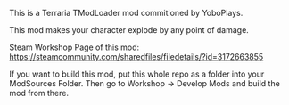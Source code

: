 ﻿This is a Terraria TModLoader mod commitioned by YoboPlays.

This mod makes your character explode by any point of damage.

Steam Workshop Page of this mod: https://steamcommunity.com/sharedfiles/filedetails/?id=3172663855

If you want to build this mod, put this whole repo as a folder into your ModSources Folder. Then go to Workshop -> Develop Mods and build the mod from there.
